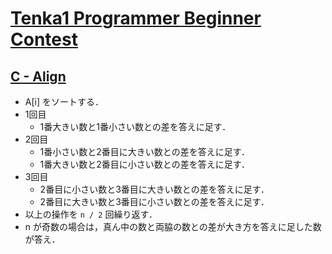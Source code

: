 # [Tenka1 Programmer Beginner Contest](https://atcoder.jp/contests/tenka1-2018-beginner)

## [C - Align](https://atcoder.jp/contests/tenka1-2018-beginner/tasks/tenka1_2018_c)
- A[i] をソートする．
- 1回目
	- 1番大きい数と1番小さい数との差を答えに足す．
- 2回目
	- 1番小さい数と2番目に大きい数との差を答えに足す．
	- 1番大きい数と2番目に小さい数との差を答えに足す．
- 3回目
	- 2番目に小さい数と3番目に大きい数との差を答えに足す．
	- 2番目に大きい数と3番目に小さい数との差を答えに足す．
- 以上の操作を `n / 2` 回繰り返す．
- n が奇数の場合は，真ん中の数と両脇の数との差が大き方を答えに足した数が答え．
